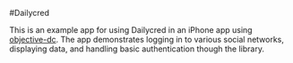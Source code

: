 #Dailycred

This is an example app for using Dailycred in an iPhone app using [objective-dc](https://github.com/dailycred/objective-dc). The app demonstrates logging in to various social networks, displaying data, and handling basic authentication though the library.

